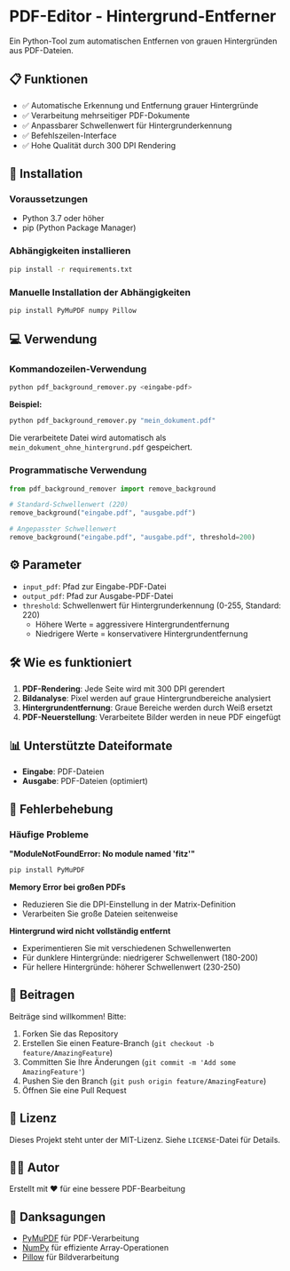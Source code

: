 # PDF-Editor - Hintergrund-Entferner

Ein Python-Tool zum automatischen Entfernen von grauen Hintergründen aus PDF-Dateien.

## 📋 Funktionen

- ✅ Automatische Erkennung und Entfernung grauer Hintergründe
- ✅ Verarbeitung mehrseitiger PDF-Dokumente
- ✅ Anpassbarer Schwellenwert für Hintergrunderkennung
- ✅ Befehlszeilen-Interface
- ✅ Hohe Qualität durch 300 DPI Rendering

## 🚀 Installation

### Voraussetzungen

- Python 3.7 oder höher
- pip (Python Package Manager)

### Abhängigkeiten installieren

```bash
pip install -r requirements.txt
```

### Manuelle Installation der Abhängigkeiten

```bash
pip install PyMuPDF numpy Pillow
```

## 💻 Verwendung

### Kommandozeilen-Verwendung

```bash
python pdf_background_remover.py <eingabe-pdf>
```

**Beispiel:**
```bash
python pdf_background_remover.py "mein_dokument.pdf"
```

Die verarbeitete Datei wird automatisch als `mein_dokument_ohne_hintergrund.pdf` gespeichert.

### Programmatische Verwendung

```python
from pdf_background_remover import remove_background

# Standard-Schwellenwert (220)
remove_background("eingabe.pdf", "ausgabe.pdf")

# Angepasster Schwellenwert
remove_background("eingabe.pdf", "ausgabe.pdf", threshold=200)
```

## ⚙️ Parameter

- `input_pdf`: Pfad zur Eingabe-PDF-Datei
- `output_pdf`: Pfad zur Ausgabe-PDF-Datei
- `threshold`: Schwellenwert für Hintergrunderkennung (0-255, Standard: 220)
  - Höhere Werte = aggressivere Hintergrundentfernung
  - Niedrigere Werte = konservativere Hintergrundentfernung

## 🛠️ Wie es funktioniert

1. **PDF-Rendering**: Jede Seite wird mit 300 DPI gerendert
2. **Bildanalyse**: Pixel werden auf graue Hintergrundbereiche analysiert
3. **Hintergrundentfernung**: Graue Bereiche werden durch Weiß ersetzt
4. **PDF-Neuerstellung**: Verarbeitete Bilder werden in neue PDF eingefügt

## 📊 Unterstützte Dateiformate

- **Eingabe**: PDF-Dateien
- **Ausgabe**: PDF-Dateien (optimiert)

## 🔧 Fehlerbehebung

### Häufige Probleme

**"ModuleNotFoundError: No module named 'fitz'"**
```bash
pip install PyMuPDF
```

**Memory Error bei großen PDFs**
- Reduzieren Sie die DPI-Einstellung in der Matrix-Definition
- Verarbeiten Sie große Dateien seitenweise

**Hintergrund wird nicht vollständig entfernt**
- Experimentieren Sie mit verschiedenen Schwellenwerten
- Für dunklere Hintergründe: niedrigerer Schwellenwert (180-200)
- Für hellere Hintergründe: höherer Schwellenwert (230-250)

## 🤝 Beitragen

Beiträge sind willkommen! Bitte:

1. Forken Sie das Repository
2. Erstellen Sie einen Feature-Branch (`git checkout -b feature/AmazingFeature`)
3. Committen Sie Ihre Änderungen (`git commit -m 'Add some AmazingFeature'`)
4. Pushen Sie den Branch (`git push origin feature/AmazingFeature`)
5. Öffnen Sie eine Pull Request

## 📝 Lizenz

Dieses Projekt steht unter der MIT-Lizenz. Siehe `LICENSE`-Datei für Details.

## 👨‍💻 Autor

Erstellt mit ❤️ für eine bessere PDF-Bearbeitung

## 🙏 Danksagungen

- [PyMuPDF](https://pymupdf.readthedocs.io/) für PDF-Verarbeitung
- [NumPy](https://numpy.org/) für effiziente Array-Operationen
- [Pillow](https://pillow.readthedocs.io/) für Bildverarbeitung
